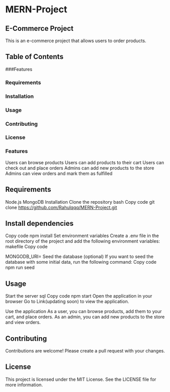 # MERN-Project

## E-Commerce Project

This is an e-commerce project that allows users to order products.

## Table of Contents
###Features
### Requirements
### Installation
### Usage
### Contributing
### License
### Features

Users can browse products
Users can add products to their cart
Users can check out and place orders
Admins can add new products to the store
Admins can view orders and mark them as fulfilled

## Requirements

Node.js
MongoDB
Installation
Clone the repository
bash
Copy code
git clone https://github.com/Rahulqqq/MERN-Project.git

## Install dependencies

Copy code
npm install
Set environment variables
Create a .env file in the root directory of the project and add the following environment variables:
makefile
Copy code

MONGODB_URI=<your-mongodb-uri>
Seed the database (optional)
If you want to seed the database with some initial data, run the following command:
Copy code
npm run seed
  
## Usage
Start the server
sql
Copy code
npm start
Open the application in your browser
Go to Link(updating soon) to view the application.

Use the application
As a user, you can browse products, add them to your cart, and place orders.
As an admin, you can add new products to the store and view orders.

## Contributing
Contributions are welcome! Please create a pull request with your changes.

## License
This project is licensed under the MIT License. See the LICENSE file for more information.
